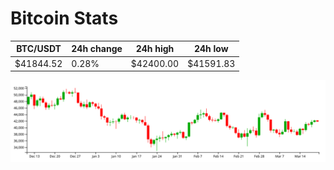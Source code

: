 # Bitcoin Stats

BTC/USDT|24h change|24h high|24h low|
|---|---|---|---|
|$41844.52|0.28%|$42400.00|$41591.83|

<img src="./chart.svg">
